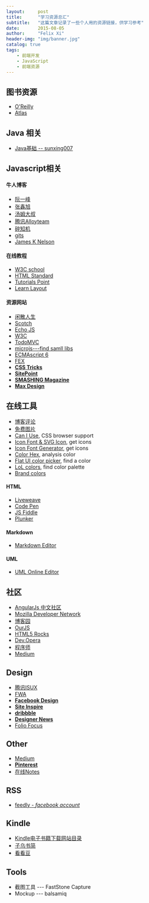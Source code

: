 ```yaml
---
layout:     post
title:      "学习资源总汇"
subtitle:   "这篇文章记录了一些个人用的资源链接，供学习参考"
date:       2015-08-05
author:     "Felix Xi"
header-img: "img/banner.jpg"
catalog: true
tags:
    - 前端开发
    - JavaScript
    - 前端资源
---
```


## 图书资源
* [O'Reilly](http://www.oreilly.com/)
* [Atlas](http://chimera.labs.oreilly.com/)

## Java 相关

* [Java基础 -- sunxing007](http://blog.csdn.net/sunxing007/article/category/534059)

## Javascript相关

#### 牛人博客

* [阮一峰](http://www.ruanyifeng.com/blog/javascript/)
* [张鑫旭](http://www.zhangxinxu.com/wordpress/)
* [汤姆大叔](http://www.cnblogs.com/TomXu/)
* [腾讯Alloyteam](http://www.alloyteam.com/)
* [碎知机](http://www.crimx.com/)
* [gits](https://gist.github.com/jcgregorio)
* [James K Nelson](http://jamesknelson.com/)

#### 在线教程

* [W3C school](http://www.w3school.com.cn/)
* [HTML Standard](https://html.spec.whatwg.org/)
* [Tutorials Point](http://www.tutorialspoint.com/)
* [Learn Layout](http://zh.learnlayout.com/)

#### 资源网站

* [闲散人生](http://idlelife.org/)
* [Scotch](https://scotch.io/)
* [Echo JS](http://www.echojs.com/)
* [W3C](http://www.w3.org/)
* [TodoMVC](http://todomvc.com/)
* [microjs---find samll libs](http://microjs.com/#)
* [ECMAscript 6](https://leanpub.com/understandinges6/read/)
* [FEX](http://fex.baidu.com/)
* [**CSS Tricks**](https://css-tricks.com/)
* [**SitePoint**](http://www.sitepoint.com/)
* [**SMASHING Magazine**](https://www.smashingmagazine.com/)
* [**Max Design**](http://maxdesign.com.au/)

## 在线工具

* [博客评论](https://disqus.com/)
* [免费图片](https://pixabay.com/)
* [Can I Use](http://caniuse.com/), CSS browser support
* [Icon Font & SVG Icon](https://icomoon.io/), get icons
* [Icon Font Generator](http://fontello.com/), get icons
* [Color Hex](http://www.colorhexa.com/), analysis color
* [Flat UI color picker](http://www.flatuicolorpicker.com/), find a color
* [LoL colors](http://www.lolcolors.com/), find color palette
* [Brand colors](http://brandcolors.net/)

#### HTML

* [Liveweave](http://liveweave.com/)
* [Code Pen](http://codepen.io/milneang/)
* [JS Fiddle](http://jsfiddle.net/)
* [Plunker](http://plnkr.co/)

#### Markdown

* [Markdown Editor](http://jbt.github.io/markdown-editor/)

#### UML

* [UML Online Editor](https://www.gliffy.com/go/html5/launch?app=1b5094b0-6042-11e2-bcfd-0800200c9a66)

## 社区

* [AngularJs 中文社区](http://angularjs.cn/)
* [Mozilla Developer Network](https://developer.mozilla.org/)
* [博客园](http://www.cnblogs.com/)
* [OurJS](http://ourjs.com/)
* [HTML5 Rocks](http://www.html5rocks.com/)
* [Dev.Opera](https://dev.opera.com)
* [程序师](http://www.techug.com/)
* [Medium](https://medium.com/)

## Design

* [腾讯ISUX](http://isux.tencent.com/)
* [FWA](http://www.thefwa.com/)
* [**Facebook Design**](https://medium.com/facebook-design)
* [**Site Inspire**](http://www.siteinspire.com/)
* [**dribbble**](https://dribbble.com/)
* [**Designer News**](https://www.designernews.co/)
* [Folio Focus](http://foliofocus.com/)

## Other

* [Medium](https://medium.com/)
* [**Pinterest**](https://www.pinterest.com/)
* [在线Notes](https://trello.com/b/MBP1bQ3s/welcome-board)

## RSS

* [feedly - *facebook account*](https://feedly.com/)


## Kindle

* [Kindle电子书籍下载网站目录](https://www.douban.com/group/topic/27867255/)
* [子乌书简](http://book.zi5.me/)
* [看看豆](http://kankandou.com/)

## Tools

* 截图工具 --- FastStone Capture
* Mockup --- balsamiq

